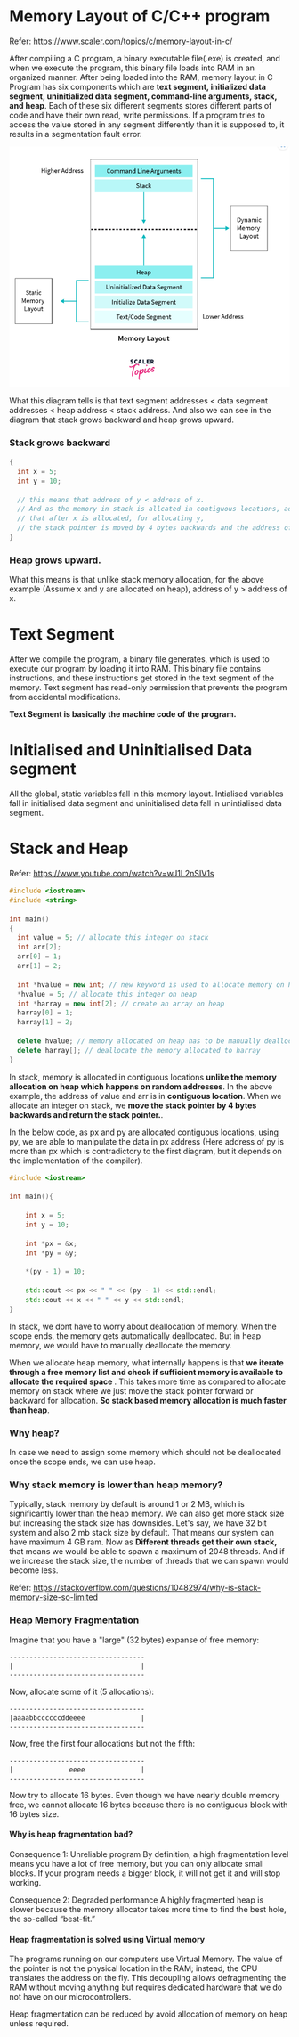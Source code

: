 # Memory Layout of C/C++ program
Refer: https://www.scaler.com/topics/c/memory-layout-in-c/

After compiling a C program, a binary executable file(.exe) is created, and when we execute the program, this binary file loads into RAM in an organized manner. After being loaded into the RAM, memory layout in C Program has six components which are <b>text segment, initialized data segment, uninitialized data segment, command-line arguments, stack, and heap</b>. Each of these six different segments stores different parts of code and have their own read, write permissions. If a program tries to access the value stored in any segment differently than it is supposed to, it results in a segmentation fault error.

<img src = "https://raw.githubusercontent.com/arhankundu99/CPP/main/Memory%20Layout/Memory%20Layout.png">

What this diagram tells is that text segment addresses < data segment addresses < heap address < stack address. And also we can see in the diagram that stack grows backward and heap grows upward.

### Stack grows backward
```cpp
{
  int x = 5;
  int y = 10;
  
  // this means that address of y < address of x. 
  // And as the memory in stack is allcated in contiguous locations, address of y = address of x - 1. So what happens is
  // that after x is allocated, for allocating y, 
  // the stack pointer is moved by 4 bytes backwards and the address of the stack pointer is returned.
}
```

### Heap grows upward.
What this means is that unlike stack memory allocation, for the above example (Assume x and y are allocated on heap), address of y > address of x.


# Text Segment
After we compile the program, a binary file generates, which is used to execute our program by loading it into RAM. This binary file contains instructions, and these instructions get stored in the text segment of the memory.
Text segment has read-only permission that prevents the program from accidental modifications.

<b>Text Segment is basically the machine code of the program.</b>

# Initialised and Uninitialised Data segment
All the global, static variables fall in this memory layout. Intialised variables fall in initialised data segment and uninitialised data fall in unintialised data segment.

# Stack and Heap

Refer: https://www.youtube.com/watch?v=wJ1L2nSIV1s

```cpp
#include <iostream>
#include <string>

int main()
{
  int value = 5; // allocate this integer on stack
  int arr[2];
  arr[0] = 1;
  arr[1] = 2;
  
  int *hvalue = new int; // new keyword is used to allocate memory on heap
  *hvalue = 5; // allocate this integer on heap
  int *harray = new int[2]; // create an array on heap
  harray[0] = 1;
  harray[1] = 2;
  
  delete hvalue; // memory allocated on heap has to be manually deallocated.
  delete harray[]; // deallocate the memory allocated to harray
}

```
In stack, memory is allocated in contiguous locations <b>unlike the memory allocation on heap which happens on random addresses</b>. In the above example, the address of value and arr is in <b>contiguous location</b>.
When we allocate an integer on stack, we <b>move the stack pointer by 4 bytes backwards and return the stack pointer.</b>.

In the below code, as px and py are allocated contiguous locations, using py, we are able to manipulate the data in px address (Here address of py is more than px which is contradictory to the first diagram, but it depends on the implementation of the compiler).
```cpp
#include <iostream>

int main(){

    int x = 5;
    int y = 10;

    int *px = &x;
    int *py = &y;

    *(py - 1) = 10;

    std::cout << px << " " << (py - 1) << std::endl;
    std::cout << x << " " << y << std::endl;
}

```

In stack, we dont have to worry about deallocation of memory. When the scope ends, the memory gets automatically deallocated. 
But in heap memory, we would have to manually deallocate the memory.

When we allocate heap memory, what internally happens is that <b>we iterate through a free memory list and check if sufficient memory is available to allocate the required space </b>. This takes more time as compared to allocate memory on stack where we just move the stack pointer forward or backward for allocation.
<b>So stack based memory allocation is much faster than heap</b>.

### Why heap?
In case we need to assign some memory which should not be deallocated once the scope ends, we can use heap.

### Why stack memory is lower than heap memory?
Typically, stack memory by default is around 1 or 2 MB, which is significantly lower than the heap memory. We can also get more stack size but increasing the stack size has downsides.
Let's say, we have 32 bit system and also 2 mb stack size by default. That means our system can have maximum 4 GB ram. Now as <b> Different threads get their own stack, </b> that means we would be able
to spawn a maximum of 2048 threads. And if we increase the stack size, the number of threads that we can spawn would become less.

Refer: https://stackoverflow.com/questions/10482974/why-is-stack-memory-size-so-limited

### Heap Memory Fragmentation 
Imagine that you have a "large" (32 bytes) expanse of free memory:
```
----------------------------------
|                                |
----------------------------------
```
Now, allocate some of it (5 allocations):
```
----------------------------------
|aaaabbccccccddeeee              |
----------------------------------
```
Now, free the first four allocations but not the fifth:
```
----------------------------------
|              eeee              |
----------------------------------
```
Now try to allocate 16 bytes. Even though we have nearly double memory free, we cannot allocate 16 bytes because there is no contiguous block with 16 bytes size.

#### Why is heap fragmentation bad?
Consequence 1: Unreliable program
By definition, a high fragmentation level means you have a lot of free memory, but you can only allocate small blocks. If your program needs a bigger block, it will not get it and will stop working.

Consequence 2: Degraded performance
A highly fragmented heap is slower because the memory allocator takes more time to find the best hole, the so-called “best-fit.”

#### Heap fragmentation is solved using Virtual memory
The programs running on our computers use Virtual Memory. The value of the pointer is not the physical location in the RAM; instead, the CPU translates the address on the fly. This decoupling allows defragmenting the RAM without moving anything but requires dedicated hardware that we do not have on our microcontrollers.

Heap fragmentation can be reduced by avoid allocation of memory on heap unless required.





